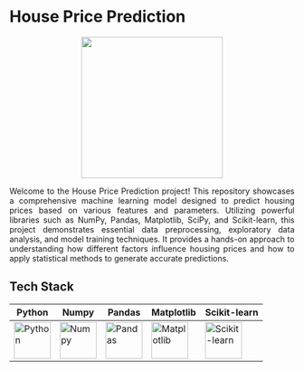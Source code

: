 # House Price Prediction
<div align="center">
  <img src="https://cdn.pixabay.com/photo/2016/06/01/17/43/house-1429409_1280.png" width="250" height="auto">
</div>
<p align="justify">Welcome to the House Price Prediction project! This repository showcases a comprehensive machine learning model designed to predict housing prices based on various features and parameters. Utilizing powerful libraries such as NumPy, Pandas, Matplotlib, SciPy, and Scikit-learn, this project demonstrates essential data preprocessing, exploratory data analysis, and model training techniques. It provides a hands-on approach to understanding how different factors influence housing prices and how to apply statistical methods to generate accurate predictions.</p>
<h2 align="left">Tech Stack</h2>

| Python  | Numpy  | Pandas  | Matplotlib | Scikit-learn |
|---------|--------|---------|------------|--------------|
| <img src="https://cdn.worldvectorlogo.com/logos/python-5.svg" alt="Python" width="65"/> | <img src="https://cdn.worldvectorlogo.com/logos/numpy-1.svg" alt="Numpy" width="65"/> | <img src="https://cdn.worldvectorlogo.com/logos/pandas.svg" alt="Pandas" width="65"/> | <img src="https://matplotlib.org/stable/_images/sphx_glr_logos2_001.png" alt="Matplotlib" width="65"/> | <img src="https://upload.wikimedia.org/wikipedia/commons/0/05/Scikit_learn_logo_small.svg" alt="Scikit-learn" width="65"/> |
